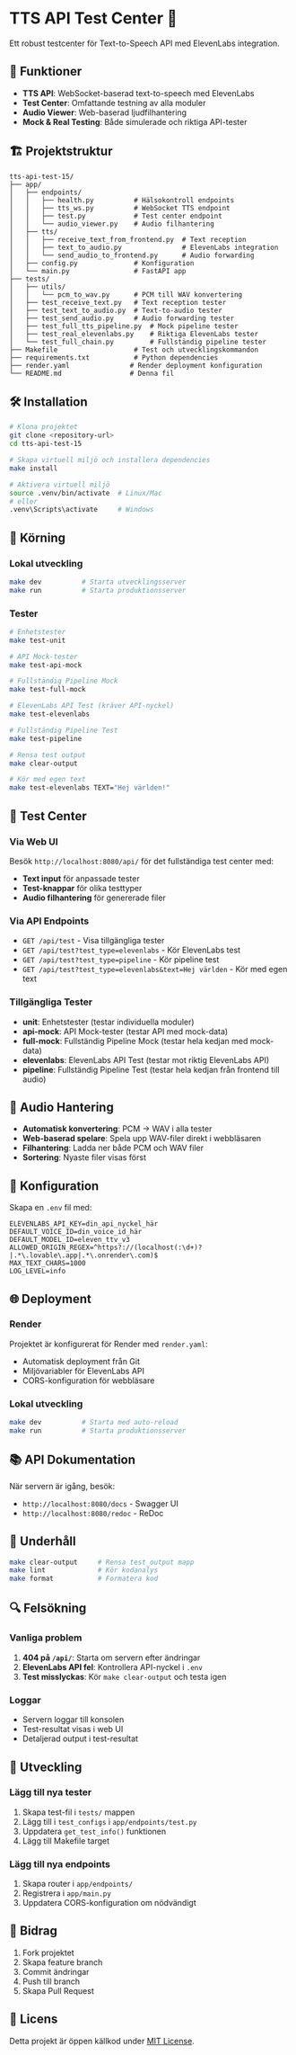 # TTS API Test Center 🎯

Ett robust testcenter för Text-to-Speech API med ElevenLabs integration.

## 🚀 Funktioner

- **TTS API**: WebSocket-baserad text-to-speech med ElevenLabs
- **Test Center**: Omfattande testning av alla moduler
- **Audio Viewer**: Web-baserad ljudfilhantering
- **Mock & Real Testing**: Både simulerade och riktiga API-tester

## 🏗️ Projektstruktur

```
tts-api-test-15/
├── app/
│   ├── endpoints/
│   │   ├── health.py          # Hälsokontroll endpoints
│   │   ├── tts_ws.py          # WebSocket TTS endpoint
│   │   ├── test.py            # Test center endpoint
│   │   └── audio_viewer.py    # Audio filhantering
│   ├── tts/
│   │   ├── receive_text_from_frontend.py  # Text reception
│   │   ├── text_to_audio.py               # ElevenLabs integration
│   │   └── send_audio_to_frontend.py      # Audio forwarding
│   ├── config.py              # Konfiguration
│   └── main.py                # FastAPI app
├── tests/
│   ├── utils/
│   │   └── pcm_to_wav.py      # PCM till WAV konvertering
│   ├── test_receive_text.py   # Text reception tester
│   ├── test_text_to_audio.py  # Text-to-audio tester
│   ├── test_send_audio.py     # Audio forwarding tester
│   ├── test_full_tts_pipeline.py  # Mock pipeline tester
│   ├── test_real_elevenlabs.py    # Riktiga ElevenLabs tester
│   └── test_full_chain.py         # Fullständig pipeline tester
├── Makefile                   # Test och utvecklingskommandon
├── requirements.txt           # Python dependencies
├── render.yaml               # Render deployment konfiguration
└── README.md                 # Denna fil
```

## 🛠️ Installation

```bash
# Klona projektet
git clone <repository-url>
cd tts-api-test-15

# Skapa virtuell miljö och installera dependencies
make install

# Aktivera virtuell miljö
source .venv/bin/activate  # Linux/Mac
# eller
.venv\Scripts\activate     # Windows
```

## 🚀 Körning

### Lokal utveckling
```bash
make dev          # Starta utvecklingsserver
make run          # Starta produktionsserver
```

### Tester
```bash
# Enhetstester
make test-unit

# API Mock-tester
make test-api-mock

# Fullständig Pipeline Mock
make test-full-mock

# ElevenLabs API Test (kräver API-nyckel)
make test-elevenlabs

# Fullständig Pipeline Test
make test-pipeline

# Rensa test output
make clear-output

# Kör med egen text
make test-elevenlabs TEXT="Hej världen!"
```

## 🧪 Test Center

### Via Web UI
Besök `http://localhost:8080/api/` för det fullständiga test center med:
- **Text input** för anpassade tester
- **Test-knappar** för olika testtyper
- **Audio filhantering** för genererade filer

### Via API Endpoints
- `GET /api/test` - Visa tillgängliga tester
- `GET /api/test?test_type=elevenlabs` - Kör ElevenLabs test
- `GET /api/test?test_type=pipeline` - Kör pipeline test
- `GET /api/test?test_type=elevenlabs&text=Hej världen` - Kör med egen text

### Tillgängliga Tester
- **unit**: Enhetstester (testar individuella moduler)
- **api-mock**: API Mock-tester (testar API med mock-data)
- **full-mock**: Fullständig Pipeline Mock (testar hela kedjan med mock-data)
- **elevenlabs**: ElevenLabs API Test (testar mot riktig ElevenLabs API)
- **pipeline**: Fullständig Pipeline Test (testar hela kedjan från frontend till audio)

## 🎵 Audio Hantering

- **Automatisk konvertering**: PCM → WAV i alla tester
- **Web-baserad spelare**: Spela upp WAV-filer direkt i webbläsaren
- **Filhantering**: Ladda ner både PCM och WAV filer
- **Sortering**: Nyaste filer visas först

## 🔧 Konfiguration

Skapa en `.env` fil med:
```env
ELEVENLABS_API_KEY=din_api_nyckel_här
DEFAULT_VOICE_ID=din_voice_id_här
DEFAULT_MODEL_ID=eleven_ttv_v3
ALLOWED_ORIGIN_REGEX=^https?://(localhost(:\d+)?|.*\.lovable\.app|.*\.onrender\.com)$
MAX_TEXT_CHARS=1000
LOG_LEVEL=info
```

## 🌐 Deployment

### Render
Projektet är konfigurerat för Render med `render.yaml`:
- Automatisk deployment från Git
- Miljövariabler för ElevenLabs API
- CORS-konfiguration för webbläsare

### Lokal utveckling
```bash
make dev          # Starta med auto-reload
make run          # Starta produktionsserver
```

## 📚 API Dokumentation

När servern är igång, besök:
- `http://localhost:8080/docs` - Swagger UI
- `http://localhost:8080/redoc` - ReDoc

## 🧹 Underhåll

```bash
make clear-output     # Rensa test_output mapp
make lint             # Kör kodanalys
make format           # Formatera kod
```

## 🔍 Felsökning

### Vanliga problem
1. **404 på `/api/`**: Starta om servern efter ändringar
2. **ElevenLabs API fel**: Kontrollera API-nyckel i `.env`
3. **Test misslyckas**: Kör `make clear-output` och testa igen

### Loggar
- Servern loggar till konsolen
- Test-resultat visas i web UI
- Detaljerad output i test-resultat

## 📝 Utveckling

### Lägg till nya tester
1. Skapa test-fil i `tests/` mappen
2. Lägg till i `test_configs` i `app/endpoints/test.py`
3. Uppdatera `get_test_info()` funktionen
4. Lägg till Makefile target

### Lägg till nya endpoints
1. Skapa router i `app/endpoints/`
2. Registrera i `app/main.py`
3. Uppdatera CORS-konfiguration om nödvändigt

## 🤝 Bidrag

1. Fork projektet
2. Skapa feature branch
3. Commit ändringar
4. Push till branch
5. Skapa Pull Request

## 📄 Licens

Detta projekt är öppen källkod under [MIT License](LICENSE).
